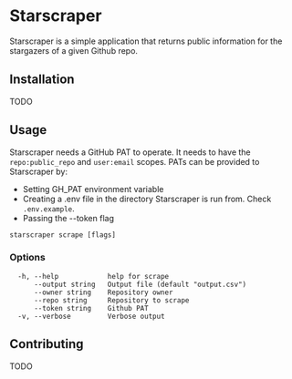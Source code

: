 # Starscraper

Starscraper is a simple application that returns public information for the stargazers of a given Github repo.

## Installation
TODO

## Usage
Starscraper needs a GitHub PAT to operate. It needs to have the `repo:public_repo` and `user:email` scopes.
PATs can be provided to Starscraper by:
- Setting GH_PAT environment variable
- Creating a .env file in the directory Starscraper is run from. Check `.env.example`.
- Passing the --token flag

```
starscraper scrape [flags]
```

### Options

```
  -h, --help            help for scrape
      --output string   Output file (default "output.csv")
      --owner string    Repository owner
      --repo string     Repository to scrape
      --token string    Github PAT
  -v, --verbose         Verbose output
```

## Contributing
TODO
